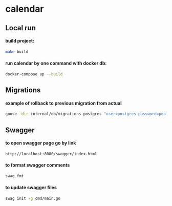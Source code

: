 # calendar

## Local run

#### build project:
```bash
make build
```

#### run calendar by one command with docker db:
```bash
docker-compose up --build
```

## Migrations

#### example of rollback to previous migration from actual
```bash
goose -dir internal/db/migrations postgres "user=postgres password=postgres dbname=calendar sslmode=disable" down
```

## Swagger

#### to open swagger page go by link
```
http://localhost:8080/swagger/index.html
```

#### to format swagger comments
```bash
swag fmt
```

#### to update swagger files
```bash
swag init -g cmd/main.go
```
